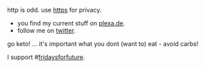 

http is odd. 
use <a href="https://en.wikipedia.org/wiki/HTTPS" title="fundamental details about https on wikipedia.org">https</a> for privacy.

* you find my current stuff on <a href="https://plexa.de" title="my personal scrapbook">plexa.de</a>.
* follow me on <a href="https:twitter.com/gruenheit">twitter</a>.

go keto! … it's important what you dont (want to) eat - avoid carbs! 


I support #<a href="https://www.qwant.com/?q=%23fridaysforfuture&client=opensearch" title="see current results on qwant">fridaysforfuture</a>.
